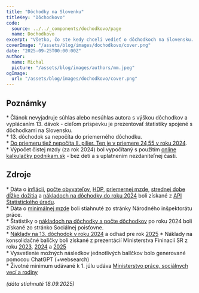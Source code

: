 ```yaml
---
title: "Dôchodky na Slovenku"
titleKey: "Dôchodkovo"
code:
  source: ../../_components/dochodkovo/page
  name: Dochodkovo
excerpt: "Všetko, čo ste kedy chceli vedieť o dôchodkoch na Slovensku. Napr. ako sa vyvíja počet poberateľov dôchodkov, ako sa mení ich výška v porovnaní s priemernou a minimálnou mzdou? Ako zaťažuje rozpočet 13. dôchodok + vyskladajte si opatrenia na zaplatenie 13. dôchodkov."
coverImage: "/assets/blog/images/dochodkovo/cover.png"
date: "2025-09-25T00:00:00Z"
author:
  name: Michal
  picture: "/assets/blog/images/authors/mm.jpeg"
ogImage:
  url: "/assets/blog/images/dochodkovo/cover.png"
---
```



## Poznámky

\* Článok nevyjadruje súhlas alebo nesúhlas autora s výškou dôchodkov a vyplácaním 13. dávok - cieľom príspevku je prezentovať štatistiky spojené s dôchodkami na Slovensku.  
\* 13. dôchodok sa nepočíta do priemerného dôchodku.  
\* [Do priemeru tiež nepočíta II. pilier. Ten je v priemere 24,55 v roku 2024](https://www.socpoist.sk/kto-som/sporitel-v-ii-pilieri/dochodok-z-ii-piliera/dalsie-informacie/statisticke-udaje-dochodkov-z?ref=2388).  
\* Výpočet čistej mzdy (za rok 2024) bol vypočítaný s použitím [online kalkulačky podnikam.sk](https://podnikam.sk/kalkulacky/vypocet-cistej-mzdy-cena-prace/) - bez detí a s uplatnením nezdaniteľnej časti.

## Zdroje

\* Dáta o [inflácii](https://data.statistics.sk/api/v2/dataset/sp2043rs/all/16jadi01/mj051?lang=sk&type=json), [počte obyvateľov](https://data.statistics.sk/api/v2/dataset/om7102rr/SK0/all/IN010115/SPOLU?lang=sk&type=json), [HDP](https://data.statistics.sk/api/v2/dataset/nu0007rs/all/UKAZ17/METO04/MJ01?lang=sk&type=json), [priemernej mzde](https://data.statistics.sk/api/v2/dataset/np3112qr/SK0/all/1Q4Q/E_PRIEM_NOM_MZDA?lang=sk&type=json), [strednej dobe dĺžke dožitia](https://data.statistics.sk/api/v2/dataset/kz1016rs/all/UKAZ02/all?lang=sk&type=json) a [nákladoch na dôchodky do roku 2024](https://data.statistics.sk/api/v2/dataset/so3002rr/SK0/all/POC_DOCHODCOV,E_DOCH_VYSKA/1?lang=sk&type=json) boli získané z [API Štatistického úradu](https://data.statistics.sk/api/index.php).  
\* Dáta o [minimálnej mzde](https://www.ip.gov.sk/minimalna-mzda/) boli stiahnuté zo stránky Národného inšpektorátu práce.  
\* Štatistiky o [nákladoch na dôchodky a počte dôchodkov](https://www.socpoist.sk/sp-transparentne/statistiky) po roku 2024 boli získané zo stránko Sociálnej poisťovne.  
\* [Náklady na 13. dôchodok v roku 2024](https://www.socpoist.sk/news/socialna-poistovna-zacala-vyplacat-13-dochodok-dostane-ho-takmer-jeden-pol-miliona-dochodcov) a odhad pre rok [2025](https://www.forbes.sk/statny-rozpocet-2025-dochodky-zhltnu-az-13-miliard-eur-na-podporu-vedy-pojde-menej/)
\* Náklady na konsolidačné balíčky boli získané z prezentácií Ministerstva Fininacií SR z roku [2023](https://www.mfsr.sk/files/archiv/66/KONSOLIDACNE-OPATRENIA-2024.pdf), [2024](https://www.mfsr.sk/files/archiv/71/KONSOLIDACNE-OPATRENIA-PREZENTACIA.pdf) a [2025](https://www.mfsr.sk/files/archiv/25/KONSOLIDACIA-3-2026.pdf)  
  \* Vysvetlenie možných následkov jednotlivých balíčkov bolo generované pomocou ChatGPT (+websearch)  
\* Životné minimum udávané k 1. júlu udáva [Ministerstvo práce, sociálnych vecí a rodiny](https://www.employment.gov.sk/sk/rodina-socialna-pomoc/hmotna-nudza/zivotne-minimum/)

_(dáta stiahnuté 18.09.2025)_
